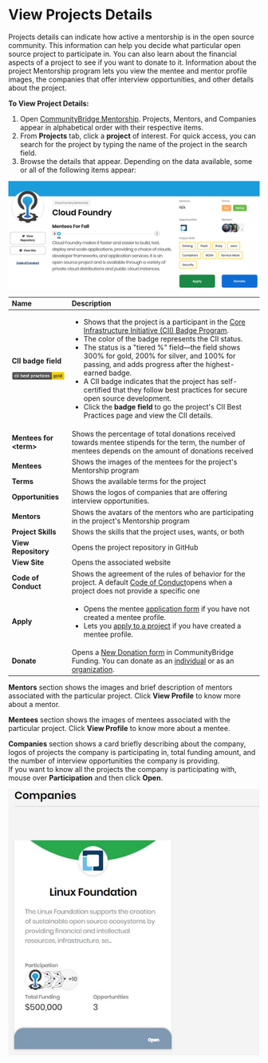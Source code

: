 # View Projects Details

Projects details can indicate how active a mentorship is in the open source community. This information can help you decide what particular open source project to participate in. You can also learn about the financial aspects of a project to see if you want to donate to it. Information about the project Mentorship program lets you view the mentee and mentor profile images, the companies that offer interview opportunities, and other details about the project. 

**To View Project Details:**

1. Open [CommunityBridge Mentorship](https://people.communitybridge.org/profile). Projects, Mentors, and Companies appear in alphabetical order with their respective items. 
2. From **Projects** tab, click a **project** of interest. For quick access, you can search for the project by typing the name of the project in the search field. 
3. Browse the details that appear. Depending on the data available, some or all of the following items appear:

![](../../../.gitbook/assets/7418695.png)

<table>
  <thead>
    <tr>
      <th style="text-align:left"><b>Name </b>
      </th>
      <th style="text-align:left">Description</th>
    </tr>
  </thead>
  <tbody>
    <tr>
      <td style="text-align:left">
        <p><b>CII badge field</b>
        </p>
        <p>
          <img src="../../../.gitbook/assets/7418694.png" alt/>
        </p>
      </td>
      <td style="text-align:left">
        <ul>
          <li>Shows that the project is a participant in the <a href="https://www.coreinfrastructure.org/programs/badge-program/">Core Infrastructure Initiative (CII) Badge Program</a>.</li>
          <li>The color of the badge represents the CII status.</li>
          <li>The status is a &quot;tiered %&quot; field&#x2014;the field shows 300%
            for gold, 200% for silver, and 100% for passing, and adds progress after
            the highest-earned badge.</li>
          <li>A CII badge indicates that the project has self-certified that they follow
            best practices for secure open source development.</li>
          <li>Click the <b>badge field</b> to go the project&apos;s CII Best Practices
            page and view the CII details.</li>
        </ul>
      </td>
    </tr>
    <tr>
      <td style="text-align:left"><b>Mentees for &lt;term&gt;</b>
      </td>
      <td style="text-align:left">Shows the percentage of total donations received towards mentee stipends
        for the term, the number of mentees depends on the amount of donations
        received</td>
    </tr>
    <tr>
      <td style="text-align:left"><b>Mentees</b>
      </td>
      <td style="text-align:left">Shows the images of the mentees for the project&apos;s Mentorship program</td>
    </tr>
    <tr>
      <td style="text-align:left"><b>Terms</b>
      </td>
      <td style="text-align:left">Shows the available terms for the project</td>
    </tr>
    <tr>
      <td style="text-align:left"><b>Opportunities</b>
      </td>
      <td style="text-align:left">Shows the logos of companies that are offering interview opportunities.</td>
    </tr>
    <tr>
      <td style="text-align:left"><b>Mentors</b>
      </td>
      <td style="text-align:left">Shows the avatars of the mentors who are participating in the project&apos;s
        Mentorship program</td>
    </tr>
    <tr>
      <td style="text-align:left"><b>Project Skills</b>
      </td>
      <td style="text-align:left">Shows the skills that the project uses, wants, or both</td>
    </tr>
    <tr>
      <td style="text-align:left"><b>View Repository</b>
      </td>
      <td style="text-align:left">Opens the project repository in GitHub</td>
    </tr>
    <tr>
      <td style="text-align:left"><b>View Site</b>
      </td>
      <td style="text-align:left">Opens the associated website</td>
    </tr>
    <tr>
      <td style="text-align:left"><b>Code of Conduct</b>
      </td>
      <td style="text-align:left">Shows the agreement of the rules of behavior for the project. A default
        <a
        href="https://www.contributor-covenant.org/version/1/4/code-of-conduct">Code of Conduct</a>opens when a project does not provide a specific one</td>
    </tr>
    <tr>
      <td style="text-align:left"><b>Apply</b>
      </td>
      <td style="text-align:left">
        <ul>
          <li>Opens the mentee <a href="../mentees/become-a-mentee/create-a-mentee-profile.md#CreateaMenteeProfile-MenteeProfile">application form</a> if
            you have not created a mentee profile.</li>
          <li>Lets you <a href="../mentees/become-a-mentee/apply-to-a-project.md">apply to a project</a> if
            you have created a mentee profile.</li>
        </ul>
      </td>
    </tr>
    <tr>
      <td style="text-align:left"><b>Donate</b>
      </td>
      <td style="text-align:left">Opens a <a href="../../crowd-funding/donate-sponsor/donate-as-an-individual.md#result-new-donation-form-appears">New Donation form</a> in
        CommunityBridge Funding. You can donate as an <a href="../../crowd-funding/donate-sponsor/donate-as-an-individual.md">individual</a> or
        as an <a href="../../crowd-funding/donate-sponsor/donate-as-a-sponsor/">organization</a>.</td>
    </tr>
  </tbody>
</table>

**Mentors** section shows the images and brief description of mentors associated with the particular project. Click **View Profile** to know more about a mentor.

**Mentees** section shows the images of mentees associated with the particular project. Click **View Profile** to know more about a mentee.

**Companies** section shows a card briefly describing about the company, logos of projects the company is participating in, total funding amount, and the number of interview opportunities the company is providing.  
If you want to know all the projects the company is participating with, mouse over **Participation** and then click **Open**.

![](../../../.gitbook/assets/7418693.jpg)

